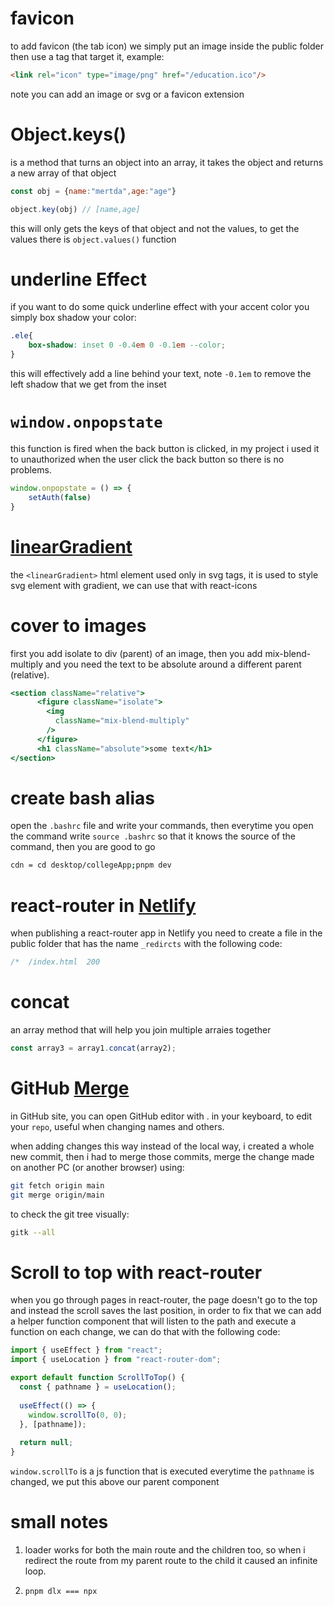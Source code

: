
# favicon

to add favicon (the tab icon) we simply put an image inside the public folder then use a <link> tag that target it, example:

```html
<link rel="icon" type="image/png" href="/education.ico"/>
```

note you can add an image or svg or a favicon extension

# Object.keys()

is a method that turns an object into an array, it takes the object and returns a new array of that object

```js
const obj = {name:"mertda",age:"age"}

object.key(obj) // [name,age]
```

this will only gets the keys of that object and not the values, to get the values there is `object.values()` function

# underline Effect

if you want to do some quick underline effect with your accent color you simply box shadow your color:

```CSS
.ele{
	box-shadow: inset 0 -0.4em 0 -0.1em --color;
}
```

this will effectively add a line behind your text, note 
`-0.1em` to remove the left shadow that we get from the inset

# `window.onpopstate`

this function is fired when the back button is clicked, in my project i used it to unauthorized when the user click the back button so there is no problems.

```js
window.onpopstate = () => {
	setAuth(false)
} 
```


# [linearGradient](https://developer.mozilla.org/en-US/docs/Web/SVG/Element/linearGradient)


the `<linearGradient>` html element used only in svg tags, it is used to style svg element with gradient, we can use that with react-icons

# cover to images

first you add isolate to div (parent) of an image, then you add mix-blend-multiply and you need the text to be absolute around a different parent (relative).

```jsx
<section className="relative">
      <figure className="isolate">
        <img
          className="mix-blend-multiply"
        />
      </figure>
      <h1 className="absolute">some text</h1>
</section>
```


# create bash alias

open the `.bashrc` file and write your commands, then everytime you open the command write `source .bashrc` so that it knows the source of the command, then you are good to go

```bash
cdn = cd desktop/collegeApp;pnpm dev
```

# react-router in [Netlify](https://docs.netlify.com/routing/redirects/rewrites-proxies/#history-pushstate-and-single-page-apps) 

when publishing a react-router app in Netlify you need to create a file in the public folder that has the name `_redircts` with the following code:

```js
/*  /index.html  200
```
# concat

an array method that will help you join multiple arraies together  

```js
const array3 = array1.concat(array2);
```

# GitHub [Merge](https://stackoverflow.com/a/18137512)

in GitHub site, you can open GitHub editor with . in your keyboard, to edit your `repo`, useful when changing names and others.

when adding  changes this way  instead of the local way, i created a whole new commit, then i had to merge those commits, merge the change made on another PC (or another browser) using:

```bash
git fetch origin main
git merge origin/main
```

to check the git tree visually:

```bash
gitk --all
```

# Scroll to top with react-router

when you go through pages in react-router, the page doesn't go to the top and instead the scroll saves the last position, in order to fix that we can add a helper function component that will listen to the path and execute a function on each change, we can do that with the following code:

```js
import { useEffect } from "react";
import { useLocation } from "react-router-dom";

export default function ScrollToTop() {
  const { pathname } = useLocation();
  
  useEffect(() => {
    window.scrollTo(0, 0);
  }, [pathname]);
 
  return null;
}
```

`window.scrollTo` is a js function that is executed everytime the `pathname` is changed, we put this above our parent component 
# small notes

1. loader works for both the main route and the children too, so when i redirect the route from my parent route to the child it caused an infinite loop.

2. `pnpm dlx === npx`